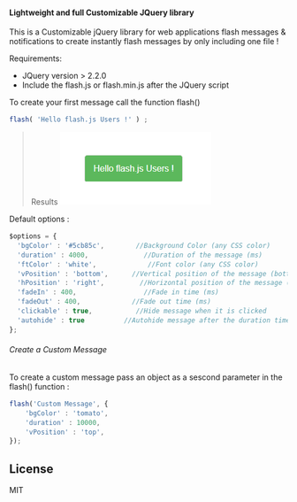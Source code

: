 #### Lightweight and full Customizable JQuery library

This is a Customizable jQuery library for web applications flash messages & notifications to create instantly flash messages by only including one file !

Requirements:
- JQuery version > 2.2.0
- Include the flash.js or flash.min.js after the JQuery script

To create your first message call the function flash()
```javascript
flash( 'Hello flash.js Users !' ) ;
```
> Results
[![My first Flash Message ](https://raw.githubusercontent.com/TheodorGeo/flash.js/master/default_settings.png "My first Flash Message ")](https://github.com/TheodorGeo/flash.js "My first Flash Message ")

Default options :
```javascript
$options = {
  'bgColor' : '#5cb85c',        //Background Color (any CSS color)
  'duration' : 4000,              //Duration of the message (ms)
  'ftColor' : 'white',             //Font color (any CSS color)
  'vPosition' : 'bottom',      //Vertical position of the message (bottom or top)
  'hPosition' : 'right',         //Horizontal position of the message (right or left)
  'fadeIn' : 400,                 //Fade in time (ms)
  'fadeOut' : 400,             //Fade out time (ms)
  'clickable' : true,           //Hide message when it is clicked
  'autohide' : true          //Autohide message after the duration time
};
```

###### Create a Custom Message
To create a custom message pass an object as a  sescond parameter in the flash() function :
```javascript
flash('Custom Message', {
	'bgColor' : 'tomato',
	'duration' : 10000,
	'vPosition' : 'top',
});
```
License
----

MIT
